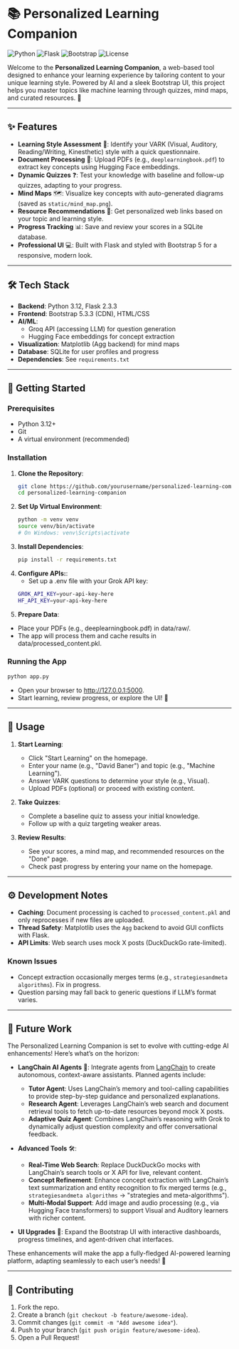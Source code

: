# 📚 Personalized Learning Companion

![Python](https://img.shields.io/badge/Python-3.12-blue?logo=python) ![Flask](https://img.shields.io/badge/Flask-2.3.3-green?logo=flask) ![Bootstrap](https://img.shields.io/badge/Bootstrap-5.3.3-purple?logo=bootstrap) ![License](https://img.shields.io/badge/License-MIT-yellow)

Welcome to the **Personalized Learning Companion**, a web-based tool designed to enhance your learning experience by tailoring content to your unique learning style. Powered by AI and a sleek Bootstrap UI, this project helps you master topics like machine learning through quizzes, mind maps, and curated resources. 🚀

---

## ✨ Features

- **Learning Style Assessment** 🎨: Identify your VARK (Visual, Auditory, Reading/Writing, Kinesthetic) style with a quick questionnaire.
- **Document Processing** 📖: Upload PDFs (e.g., `deeplearningbook.pdf`) to extract key concepts using Hugging Face embeddings.
- **Dynamic Quizzes** ❓: Test your knowledge with baseline and follow-up quizzes, adapting to your progress.
- **Mind Maps** 🗺️: Visualize key concepts with auto-generated diagrams (saved as `static/mind_map.png`).
- **Resource Recommendations** 🔗: Get personalized web links based on your topic and learning style.
- **Progress Tracking** 📊: Save and review your scores in a SQLite database.
- **Professional UI** 💻: Built with Flask and styled with Bootstrap 5 for a responsive, modern look.

---

## 🛠️ Tech Stack

- **Backend**: Python 3.12, Flask 2.3.3
- **Frontend**: Bootstrap 5.3.3 (CDN), HTML/CSS
- **AI/ML**: 
  - Groq API (accessing LLM) for question generation
  - Hugging Face embeddings for concept extraction
- **Visualization**: Matplotlib (Agg backend) for mind maps
- **Database**: SQLite for user profiles and progress
- **Dependencies**: See `requirements.txt`

---

## 🚀 Getting Started

### Prerequisites
- Python 3.12+
- Git
- A virtual environment (recommended)

### Installation
1. **Clone the Repository**:
   ```bash
   git clone https://github.com/yourusername/personalized-learning-companion.git
   cd personalized-learning-companion
   ```
2. **Set Up Virtual Environment**:
   ```bash
   python -m venv venv
   source venv/bin/activate
   # On Windows: venv\Scripts\activate
   ```
3. **Install Dependencies**:
   ```bash
   pip install -r requirements.txt
   ```
4. **Configure APIs:**:
   - Set up a .env file with your Grok API key:
   ```bash
   GROK_API_KEY=your-api-key-here
   HF_API_KEY=your-api-key-here
   ```
5. **Prepare Data**:
- Place your PDFs (e.g., deeplearningbook.pdf) in data/raw/.
- The app will process them and cache results in data/processed_content.pkl.

### Running the App
```bash
python app.py
```

- Open your browser to http://127.0.0.1:5000.
- Start learning, review progress, or explore the UI! 🌟

---

## 🎯 Usage

1. **Start Learning**:
   - Click "Start Learning" on the homepage.
   - Enter your name (e.g., "David Baner") and topic (e.g., "Machine Learning").
   - Answer VARK questions to determine your style (e.g., Visual).
   - Upload PDFs (optional) or proceed with existing content.

2. **Take Quizzes**:
   - Complete a baseline quiz to assess your initial knowledge.
   - Follow up with a quiz targeting weaker areas.

3. **Review Results**:
   - See your scores, a mind map, and recommended resources on the "Done" page.
   - Check past progress by entering your name on the homepage.

---

## ⚙️ Development Notes

- **Caching**: Document processing is cached to `processed_content.pkl` and only reprocesses if new files are uploaded.
- **Thread Safety**: Matplotlib uses the `Agg` backend to avoid GUI conflicts with Flask.
- **API Limits**: Web search uses mock X posts (DuckDuckGo rate-limited).

### Known Issues
- Concept extraction occasionally merges terms (e.g., `strategiesandmeta algorithms`). Fix in progress.
- Question parsing may fall back to generic questions if LLM’s format varies.

---

## 🔮 Future Work

The Personalized Learning Companion is set to evolve with cutting-edge AI enhancements! Here’s what’s on the horizon:

- **LangChain AI Agents** 🤖: Integrate agents from [LangChain](https://python.langchain.com/) to create autonomous, context-aware assistants. Planned agents include:
  - **Tutor Agent**: Uses LangChain’s memory and tool-calling capabilities to provide step-by-step guidance and personalized explanations.
  - **Research Agent**: Leverages LangChain’s web search and document retrieval tools to fetch up-to-date resources beyond mock X posts.
  - **Adaptive Quiz Agent**: Combines LangChain’s reasoning with Grok to dynamically adjust question complexity and offer conversational feedback.

- **Advanced Tools** 🛠️:
  - **Real-Time Web Search**: Replace DuckDuckGo mocks with LangChain’s search tools or X API for live, relevant content.
  - **Concept Refinement**: Enhance concept extraction with LangChain’s text summarization and entity recognition to fix merged terms (e.g., `strategiesandmeta algorithms` → "strategies and meta-algorithms").
  - **Multi-Modal Support**: Add image and audio processing (e.g., via Hugging Face transformers) to support Visual and Auditory learners with richer content.

- **UI Upgrades** 🎨: Expand the Bootstrap UI with interactive dashboards, progress timelines, and agent-driven chat interfaces.

These enhancements will make the app a fully-fledged AI-powered learning platform, adapting seamlessly to each user’s needs! 🚀

---

## 🤝 Contributing

1. Fork the repo.
2. Create a branch (`git checkout -b feature/awesome-idea`).
3. Commit changes (`git commit -m "Add awesome idea"`).
4. Push to your branch (`git push origin feature/awesome-idea`).
5. Open a Pull Request!

